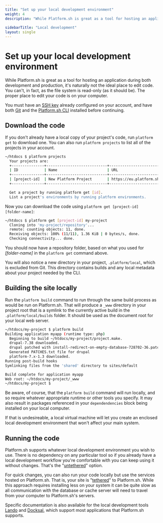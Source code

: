 ```yaml
---
title: "Set up your local development environment"
weight: 4
description: "While Platform.sh is great as a tool for hosting an application during both development and production, it's naturally not the ideal place to edit code.  You can't, in fact, as the file system is read-only (as it should be).  The proper place to edit your code is on your computer.<br><br>You must have an <a href=\"/development/tools.html#ssh\">SSH key</a> already configured on your account, and have both <a href=\"/development/tools.html#git\">Git</a> and the <a href=\"/development/cli.html\">Platform.sh CLI</a> installed before continuing."
 
sidebarTitle: "Local development"
layout: single
---
```


# Set up your local development environment

While Platform.sh is great as a tool for hosting an application during both development and production, it's naturally not the ideal place to edit code.  You can't, in fact, as the file system is read-only (as it should be).  The proper place to edit your code is on your computer.

You must have an [SSH key](/development/tools.md#ssh) already configured on your account, and have both [Git](/development/tools.md#git) and the [Platform.sh CLI](/development/cli.md) installed before continuing.

## Download the code

If you don't already have a local copy of your project's code, run `platform get` to download one. You can also run `platform projects` to list all of the projects in your account.

```bash
~/htdocs $ platform projects
  Your projects are:
  +---------------+----------------------------+------------------------------------------------+
  | ID            | Name                       | URL                                            |
  +---------------+----------------------------+------------------------------------------------+
  | [project-id]  | New Platform Project       | https://eu.platform.sh/#/projects/[project-id] |
  +---------------+----------------------------+------------------------------------------------+

  Get a project by running platform get [id].
  List a project's environments by running platform environments.
```

Now you can download the code using `platform get [project-id] [folder-name]`:

```bash
~/htdocs $ platform get [project-id] my-project
  Cloning into 'my-project/repository'...
  remote: counting objects: 11, done.
  Receiving objects: 100% (11/11), 1.36 KiB | 0 bytes/s, done.
  Checking connectivity... done.
```

You should now have a repository folder, based on what you used for *[folder-name]* in the `platform get` command above.

You will also notice a new directory in your project, `.platform/local`, which is excluded from Git.  This directory contains builds and any local metadata about your project needed by the CLI.

## Building the site locally

Run the `platform build` command to run through the same build process as would be run on Platform.sh.  That will produce a `_www` directory in your project root that is a symlink to the currently active build in the `.platform/local/builds` folder. It should be used as the document root for your local web server.

```bash
~/htdocs/my-project $ platform build
Building application myapp (runtime type: php)
  Beginning to build ~/htdocs/my-project/project.make.
  drupal-7.38 downloaded.
  drupal patched with install-redirect-on-empty-database-728702-36.patch.
  Generated PATCHES.txt file for drupal
  platform-7.x-1.3 downloaded.
Running post-build hooks
Symlinking files from the 'shared' directory to sites/default

Build complete for application myapp
Web root: ~/htdocs/my-project/_www
~/htdocs/my-project $
```

Be aware, of course, that the `platform build` command will run locally, and so require whatever appropriate runtime or other tools you specify.  It may also result in packages referenced in your `dependendencies` block being installed on your local computer.

If that is undesireable, a local virtual machine will let you create an enclosed local development environment that won't affect your main system.

## Running the code

Platform.sh supports whatever local development environment you wish to use.  There is no dependency on any particular tool so if you already have a local development workflow you're comfortable with you can keep using it without changes.  That's the "[untethered](/development/local/untethered.md)" option.

For quick changes, you can also run your code locally but use the services hosted on Platform.sh.  That is, your site is "[tethered](/development/local/tethered.md)" to Platform.sh.  While this approach requires installing less on your system it can be quite slow as all communication with the database or cache server will need to travel from your computer to Platform.sh's servers.

Specific documentation is also available for the local development tools [Lando](/development/local/lando.md) and [Docksal](/development/local/docksal.md), which support most applications that Platform.sh supports.
